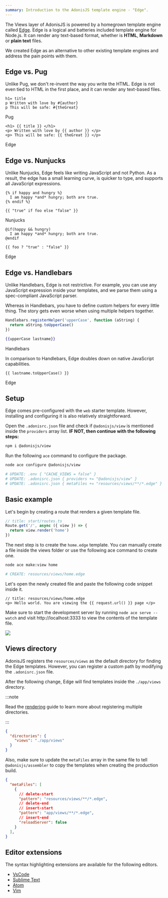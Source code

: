 ```yaml
---
summary: Introduction to the AdonisJS template engine - "Edge".
---
```


The Views layer of AdonisJS is powered by a homegrown template engine called [Edge](https://github.com/edge-js/edge). Edge is a logical and batteries included template engine for Node.js. It can render any text-based format, whether is **HTML**, **Markdown** or **plain text** files.

We created Edge as an alternative to other existing template engines and address the pain points with them.

## Edge vs. Pug

Unlike Pug, we don't re-invent the way you write the HTML. Edge is not even tied to HTML in the first place, and it can render any text-based files.

<div class="fancy-codeblock">

```pug
h1= title
p Written with love by #{author}
p This will be safe: #{theGreat}
```

<span class="title"> Pug </span>

</div>

<div class="fancy-codeblock">

```edge
<h1> {{ title }} </h1>
<p> Written with love by {{ author }} </p>
<p> This will be safe: {{ theGreat }} </p>
```

<span class="title"> Edge </span>

</div>

## Edge vs. Nunjucks

Unlike Nunjucks, Edge feels like writing JavaScript and not Python. As a result, the edge has a small learning curve, is quicker to type, and supports all JavaScript expressions.

<div class="fancy-codeblock">

```nunjucks
{% if happy and hungry %}
  I am happy *and* hungry; both are true.
{% endif %}

{{ "true" if foo else "false" }}
```

<span class="title"> Nunjucks </span>

</div>

<div class="fancy-codeblock">

```edge
@if(happy && hungry)
  I am happy *and* hungry; both are true.
@endif

{{ foo ? "true" : "false" }}
```

<span class="title"> Edge </span>

</div>

## Edge vs. Handlebars

Unlike Handlebars, Edge is not restrictive. For example, you can use any JavaScript expression inside your templates, and we parse them using a spec-compliant JavaScript parser.

Whereas in Handlebars, you have to define custom helpers for every little thing. The story gets even worse when using multiple helpers together.

```js
Handlebars.registerHelper('upperCase', function (aString) {
  return aString.toUpperCase()
})
```

<div class="fancy-codeblock">

```hbs
{{upperCase lastname}}
```

<span class="title"> Handlebars </span>

</div>

In comparison to Handlebars, Edge doubles down on native JavaScript capabilities.

<div class="fancy-codeblock">

```edge
{{ lastname.toUpperCase() }}
```

<span class="title"> Edge </span>

</div>

## Setup

Edge comes pre-configured with the `web` starter template. However, installing and configuring it is also relatively straightforward.

Open the `.adonisrc.json` file and check if `@adonisjs/view` is mentioned inside the `providers` array list. **IF NOT, then continue with the following steps:**

```sh
npm i @adonisjs/view
```

Run the following `ace` command to configure the package.

```sh
node ace configure @adonisjs/view

# UPDATE: .env { "CACHE_VIEWS = false" }
# UPDATE: .adonisrc.json { providers += "@adonisjs/view" }
# UPDATE: .adonisrc.json { metaFiles += "resources/views/**/*.edge" }
```

## Basic example

Let's begin by creating a route that renders a given template file.

```ts
// title: start/routes.ts
Route.get('/', async ({ view }) => {
  return view.render('home')
})
```

The next step is to create the `home.edge` template. You can manually create a file inside the views folder or use the following ace command to create one.

```sh
node ace make:view home

# CREATE: resources/views/home.edge
```

Let's open the newly created file and paste the following code snippet inside it.

```edge
// title: resources/views/home.edge
<p> Hello world. You are viewing the {{ request.url() }} page </p>
```

Make sure to start the development server by running `node ace serve --watch` and visit http://localhost:3333 to view the contents of the template file.

![](https://res.cloudinary.com/adonis-js/image/upload/q_auto,f_auto/v1617093908/v5/view-usage.png)

## Views directory

AdonisJS registers the `resources/views` as the default directory for finding the Edge templates. However, you can register a custom path by modifying the `.adonisrc.json` file.

After the following change, Edge will find templates inside the `./app/views` directory.

:::note

Read the [rendering](./rendering.md#disks) guide to learn more about registering multiple directories.

:::

```json
{
  "directories": {
    "views": "./app/views"
  }
}
```

Also, make sure to update the `metaFiles` array in the same file to tell `@adonisjs/assembler` to copy the templates when creating the production build.

```json
{
  "metaFiles": [
    {
      // delete-start
      "pattern": "resources/views/**/*.edge",
      // delete-end
      // insert-start
      "pattern": "app/views/**/*.edge",
      // insert-end
      "reloadServer": false
    }
  ],  
}
```

## Editor extensions

The syntax highlighting extensions are available for the following editors.

- [VsCode](https://marketplace.visualstudio.com/items?itemName=luongnd.edge)
- [Sublime Text](https://github.com/edge-js/edge-sublime)
- [Atom](https://github.com/edge-js/edge-atom-syntax)
- [Vim](https://github.com/watzon/vim-edge-template)
